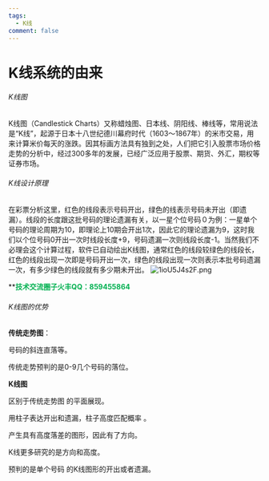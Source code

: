 ```yaml
---
tags:
  - K线
comment: false
---
```

# K线系统的由来

###### K线图

K线图（Candlestick Charts）又称蜡烛图、日本线、阴阳线、棒线等，常用说法是“K线”，起源于日本十八世纪德川幕府时代（1603～1867年）的米市交易，用来计算米价每天的涨跌。因其标画方法具有独到之处，人们把它引入股票市场价格走势的分析中，经过300多年的发展，已经广泛应用于股票、期货、外汇，期权等证券市场。

###### K线设计原理

在彩票分析这里，红色的线段表示号码开出，绿色的线表示号码未开出（即遗漏）。线段的长度跟这批号码的理论遗漏有关，以一星个位号码０为例：一星单个号码的理论周期为10，即理论上10期会开出1次，因此它的理论遗漏为9，这时我们以个位号码0开出一次时线段长度+9，号码遗漏一次则线段长度-1。当然我们不必理会这个计算过程，软件已自动绘出K线图，通常红色的线段较绿色的线段长，红色的线段出现一次即是号码开出一次，绿色的线段出现一次则表示本批号码遗漏一次，有多少绿色的线段就有多少期未开出。
![1ioU5J4s2F.png](https://cloudflare-imgbed-dp1.pages.dev/file/1726394794814_1ioU5J4s2F.png)

 **<font color="#00b050">**技术交流圈子火丰QQ：859455864**</font>
 
###### K线图的优势


**传统走势图**：

 号码的斜连直落等。
 
 传统走势预判的是0-9几个号码的落位。

**K线图**

 区别于传统走势图 的平面展现。
 
 用柱子表达开出和遗漏，柱子高度匹配概率 。
 
 产生具有高度落差的图形，因此有了方向。
 
 K线更多研究的是方向和高度。
 
 预判的是单个号码 的K线图形的开出或者遗漏。
 